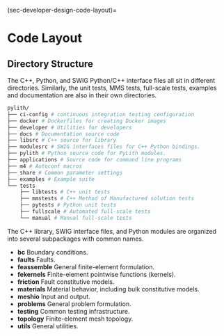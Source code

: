 (sec-developer-design-code-layout)=
# Code Layout

## Directory Structure

The C++, Python, and SWIG Python/C++ interface files all sit in different directories.
Similarly, the unit tests, MMS tests, full-scale tests, examples and documentation are also in their own directories.

```bash
pylith/
├── ci-config # continuous integration testing configuration
├── docker # Dockerfiles for creating Docker images
├── developer # Utilities for developers
├── docs # Documentation source code
├── libsrc # C++ source for library
├── modulesrc # SWIG interfaces files for C++ Python bindings.
├── pylith # Python source code for PyLith modules.
├── applications # Source code for command line programs
├── m4 # Autoconf macros
├── share # Common parameter settings
├── examples # Example suite
└── tests
    ├── libtests # C++ unit tests
    ├── mmstests # C++ Method of Manufactured solution tests
    ├── pytests # Python unit tests
    ├── fullscale # Automated full-scale tests
    └── manual # Manual full-scale tests
```

The C++ library, SWIG interface files, and Python modules are organized into several subpackages with common names.

* **bc**  Boundary conditions.
* **faults** Faults.
* **feassemble** General finite-element formulation.
* **fekernels** Finite-element pointwise functions (kernels).
* **friction** Fault constitutive models.
* **materials** Material behavior, including bulk constitutive models.
* **meshio** Input and output.
* **problems** General problem formulation.
* **testing** Common testing infrastructure.
* **topology** Finite-element mesh topology.
* **utils** General utilities.
